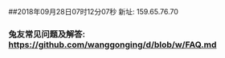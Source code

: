 ##2018年09月28日07时12分07秒 新址: 159.65.76.70
### 兔友常见问题及解答: https://github.com/wanggonging/d/blob/w/FAQ.md
